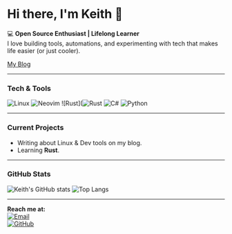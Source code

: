 # Hi there, I'm Keith 👋

💻 **Open Source Enthusiast | Lifelong Learner**  
I love building tools, automations, and experimenting with tech that makes life easier (or just cooler).

[My Blog](https://www.rizzforge.org)

---

### Tech & Tools
![Linux](https://img.shields.io/badge/Linux-FCC624?style=for-the-badge&logo=linux&logoColor=000)
![Neovim](https://img.shields.io/badge/Neovim-57A143?style=for-the-badge&logo=neovim&logoColor=fff)
![Rust](![Rust](https://img.shields.io/badge/rust-%23000000.svg?style=for-the-badge&logo=rust&logoColor=white)
![C#](https://img.shields.io/badge/C%23-239120?style=for-the-badge&logo=csharp&logoColor=white)
![Python](https://img.shields.io/badge/Python-3776AB?style=for-the-badge&logo=python&logoColor=fff)

---

### Current Projects
- Writing about Linux & Dev tools on my blog.
- Learning **Rust**.

---

### GitHub Stats
![Keith's GitHub stats](https://github-readme-stats.vercel.app/api?username=lairizzle&show_icons=true&theme=radical)
![Top Langs](https://github-readme-stats.vercel.app/api/top-langs/?username=lairizzle&layout=compact&theme=radical)

---

**Reach me at:**  
[![Email](https://img.shields.io/badge/Email-keith.donaldh@gmail.com-red?style=flat-square&logo=gmail)](mailto:keith.donaldh@gmail.com)  
[![GitHub](https://img.shields.io/badge/GitHub-lairizzle-black?style=flat-square&logo=github)](https://github.com/lairizzle)
